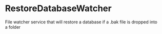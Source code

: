 # RestoreDatabaseWatcher
File watcher service that will restore a database if a .bak file is dropped into a folder

